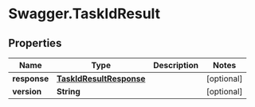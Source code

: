 # Swagger.TaskIdResult

## Properties
Name | Type | Description | Notes
------------ | ------------- | ------------- | -------------
**response** | [**TaskIdResultResponse**](TaskIdResultResponse.md) |  | [optional] 
**version** | **String** |  | [optional] 


